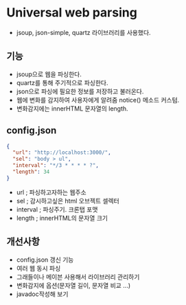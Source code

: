 # Universal web parsing

- jsoup, json-simple, quartz 라이브러리를 사용했다.

## 기능

- jsoup으로 웹을 파싱한다.
- quartz를 통해 주기적으로 파싱한다.
- json으로 파싱에 필요한 정보를 저장하고 불러온다.
- 웹에 변화를 감지하여 사용자에게 알려줌 notice() 메소드 커스텀.
- 변화감지에는 innerHTML 문자열의 length.

## config.json

```json config.json
{
  "url": "http://localhost:3000/",
  "sel": "body > ul",
  "interval": "*/3 * * * * ?",
  "length": 34
}
```

- url ; 파싱하고자하는 웹주소
- sel ; 감시하고싶은 html 오브젝트 셀렉터
- interval ; 파싱주기. 크론탭 포맷
- length ; innerHTML의 문자열 크기

## 개선사항

- config.json 갱신 기능
- 여러 웹 동시 파싱
- 그래들이나 메이븐 사용해서 라이브러리 관리하기
- 변화감지에 옵션(문자열 길이, 문자열 비교 ...)
- javadoc작성해 보기
